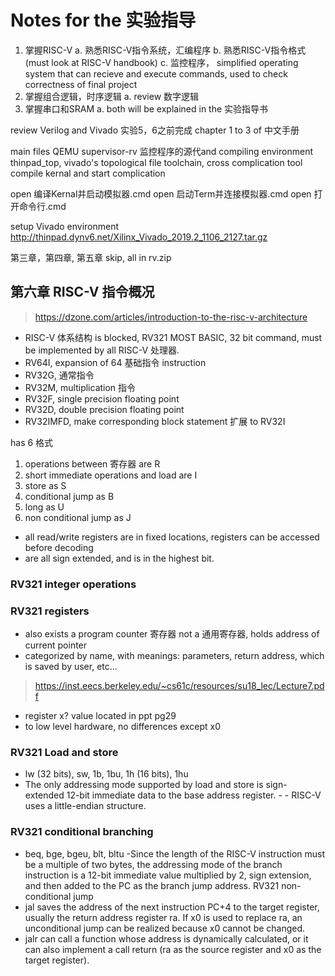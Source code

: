 # Notes for the 实验指导

1. 掌握RISC-V
	a. 熟悉RISC-V指令系统，汇编程序
	b. 熟悉RISC-V指令格式 (must look at RISC-V handbook)
	c. 监控程序， simplified operating system that can recieve and execute commands, used to check correctness of final project
2. 掌握组合逻辑，时序逻辑
	a. review 数字逻辑
3. 掌握串口和SRAM
	a. both will be explained in the 实验指导书

review Verilog and Vivado
实验5，6之前完成 chapter 1 to 3 of 中文手册 

main files
QEMU
supervisor-rv 监控程序的源代and compiling environment
thinpad_top, vivado's topological file
toolchain, cross complication tool
compile kernal and start complication

open 编译Kernal并启动模拟器.cmd
open 启动Term并连接模拟器.cmd
open 打开命令行.cmd

setup Vivado environment http://thinpad.dynv6.net/Xilinx_Vivado_2019.2_1106_2127.tar.gz

第三章，第四章, 第五章 skip, all in rv.zip

## 第六章 RISC-V 指令概况
> https://dzone.com/articles/introduction-to-the-risc-v-architecture
- RISC-V 体系结构 is blocked, RV321 MOST BASIC, 32 bit command, must be implemented by all RISC-V 处理器. 
- RV64I, expansion of 64 基础指令 instruction
- RV32G, 通常指令
- RV32M, multiplication 指令
- RV32F, single precision floating point
- RV32D, double precision floating point
- RV32IMFD, make corresponding block statement 扩展 to RV32I

has 6 格式
1. operations between 寄存器 are R
2. short immediate operations and load are I
3. store as S
4. conditional jump as B
5. long as U
6. non conditional jump as J
-  all read/write registers are in fixed locations, registers can be accessed before decoding
- are all sign extended, and is in the highest bit. 

### RV321 integer operations
### RV321 registers
- also exists a program counter 寄存器 not a 通用寄存器, holds address of current pointer
- categorized by name, with meanings: parameters, return address, which is saved by user, etc...
> https://inst.eecs.berkeley.edu/~cs61c/resources/su18_lec/Lecture7.pdf
- register x? value located in ppt pg29
- to low level hardware, no differences except x0
### RV321 Load and store
- lw (32 bits), sw, 1b, 1bu, 1h (16 bits), 1hu
- The only addressing mode supported by load and store is sign-extended 12-bit immediate data to the base address register. - - RISC-V uses a little-endian structure.
### RV321 conditional branching
- beq, bge, bgeu, blt, bltu
-Since the length of the RISC-V instruction must be a multiple of two bytes, the addressing mode of the branch instruction is a 12-bit immediate value multiplied by 2, sign extension, and then added to the PC as the branch jump address.
RV321 non-conditional jump
- jal saves the address of the next instruction PC+4 to the target register, usually the return address register ra. If x0 is used to replace ra, an unconditional jump can be realized because x0 cannot be changed.
- jalr can call a function whose address is dynamically calculated, or it can also implement a call return (ra as the source register and x0 as the target register).

